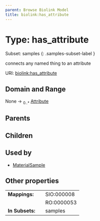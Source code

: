 ```yaml
---
parent: Browse Biolink Model
title: biolink:has_attribute
---
```


# Type: has_attribute

Subset:
samples
{: .samples-subset-label }


connects any named thing to an attribute

URI: [biolink:has_attribute](https://w3id.org/biolink/vocab/has_attribute)

## Domain and Range

None ->  <sub>0..*</sub> [Attribute](Attribute.md)

## Parents


## Children


## Used by

 * [MaterialSample](MaterialSample.md)

## Other properties

|  |  |  |
| --- | --- | --- |
| **Mappings:** | | SIO:000008 |
|  | | RO:0000053 |
| **In Subsets:** | | samples |

